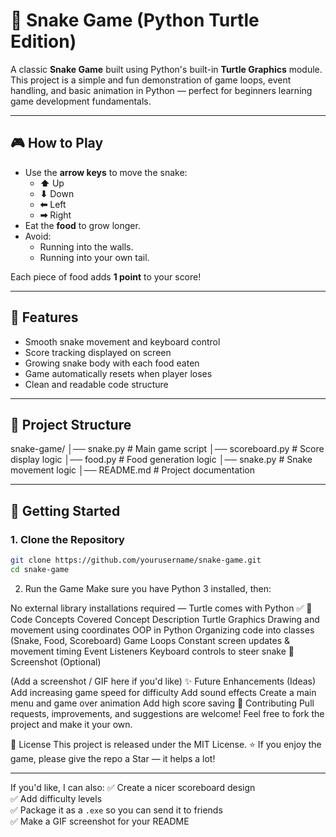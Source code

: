 # 🐍 Snake Game (Python Turtle Edition)

A classic **Snake Game** built using Python's built-in **Turtle Graphics** module.  
This project is a simple and fun demonstration of game loops, event handling, and basic animation in Python — perfect for beginners learning game development fundamentals.

---

## 🎮 How to Play

- Use the **arrow keys** to move the snake:
  - **⬆** Up
  - **⬇** Down
  - **⬅** Left
  - **➡** Right
- Eat the **food** to grow longer.
- Avoid:
  - Running into the walls.
  - Running into your own tail.

Each piece of food adds **1 point** to your score!

---

## 🧩 Features

- Smooth snake movement and keyboard control
- Score tracking displayed on screen
- Growing snake body with each food eaten
- Game automatically resets when player loses
- Clean and readable code structure

---

## 📂 Project Structure
snake-game/
│── snake.py # Main game script
│── scoreboard.py # Score display logic
│── food.py # Food generation logic
│── snake.py # Snake movement logic
│── README.md # Project documentation


---

## 🚀 Getting Started

### 1. Clone the Repository
```bash
git clone https://github.com/yourusername/snake-game.git
cd snake-game
```

2. Run the Game
Make sure you have Python 3 installed, then:


No external library installations required — Turtle comes with Python ✅
🧠 Code Concepts Covered
Concept	Description
Turtle Graphics	Drawing and movement using coordinates
OOP in Python	Organizing code into classes (Snake, Food, Scoreboard)
Game Loops	Constant screen updates & movement timing
Event Listeners	Keyboard controls to steer snake
📸 Screenshot (Optional)

(Add a screenshot / GIF here if you'd like)
✨ Future Enhancements (Ideas)
Add increasing game speed for difficulty
Add sound effects
Create a main menu and game over animation
Add high score saving
🤝 Contributing
Pull requests, improvements, and suggestions are welcome!
Feel free to fork the project and make it your own.

📜 License
This project is released under the MIT License.
⭐ If you enjoy the game, please give the repo a Star — it helps a lot!


---

If you'd like, I can also:
✅ Create a nicer scoreboard design  
✅ Add difficulty levels  
✅ Package it as a `.exe` so you can send it to friends  
✅ Make a GIF screenshot for your README





